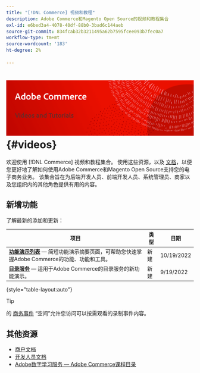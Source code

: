 ```yaml
---
title: "[!DNL Commerce] 视频和教程"
description: Adobe Commerce和Magento Open Source的视频和教程集合
exl-id: e6bed3a4-4078-40df-88b0-3bad6c144aeb
source-git-commit: 834fcab32b3211495a62b7595fcee093b7fec0a7
workflow-type: tm+mt
source-wordcount: '183'
ht-degree: 2%

---
```


# <!-- use banner as heading -->![商务视频和Tutorials](../assets/banner-videos-home.png) {#videos}

欢迎使用 [!DNL Commerce] 视频和教程集合。 使用这些资源，以及 [文档](https://experienceleague.adobe.com/docs/commerce.html)，以便您更好地了解如何使用Adobe Commerce和Magento Open Source支持您的电子商务业务。 该集合旨在为后端开发人员、前端开发人员、系统管理员、商家以及您组织内的其他角色提供有用的内容。

## 新增功能

了解最新的添加和更新：

| 项目 | 类型 | 日期 |
| ---- | ---- | ---- |
| **[功能演示列表](feature-demos.md)**  — 简短功能演示摘要页面，可帮助您快速掌握Adobe Commerce的功能、功能和工具。 | 新建 | 10/19/2022 |
| **[目录服务](./merchant/catalog-service.md)**  — 适用于Adobe Commerce的目录服务的新功能演示。 | 新建 | 9/19/2022 |

{style=&quot;table-layout:auto&quot;}

>[!TIP]
>
>的 [商务事件](https://experienceleague.adobe.com/docs/commerce-events/events/overview.html) “空间”允许您访问可以按需观看的录制事件内容。

## 其他资源

- [商户文档](https://experienceleague.adobe.com/docs/commerce-admin/user-guides/home.html)
- [开发人员文档](https://devdocs.magento.com/)
- [Adobe数字学习服务 — Adobe Commerce课程目录](https://learning.adobe.com/catalog.html?solution=Adobe%20Commerce)
